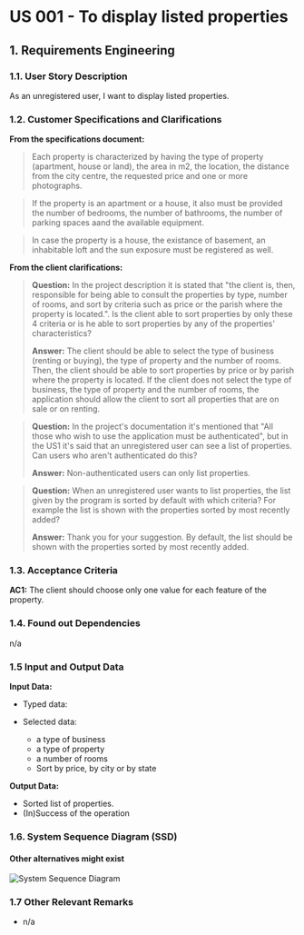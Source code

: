 # US 001 - To display listed properties 

## 1. Requirements Engineering


### 1.1. User Story Description


As an unregistered user, I want to display listed properties.



### 1.2. Customer Specifications and Clarifications 


**From the specifications document:**

>	Each property is characterized by having the type of property (apartment, house or land), the area in m2, the location, the distance from the city centre, the requested price and one or more photographs.

>	If the property is an apartment or a house, it also must be provided the number of bedrooms, the number of bathrooms, the number of parking spaces aand the available equipment.

>	In case the property is a house, the existance of basement, an inhabitable loft and the sun exposure must be registered as well.

**From the client clarifications:**

> **Question:** In the project description it is stated that "the client is, then, responsible for being able to consult the properties by type, number of rooms, and sort by criteria such as price or the parish where the property is located.". Is the client able to sort properties by only these 4 criteria or is he able to sort properties by any of the properties' characteristics?
>  
> **Answer:** The client should be able to select the type of business (renting or buying), the type of property and the number of rooms. Then, the client should be able to sort properties by price or by parish where the property is located.
If the client does not select the type of business, the type of property and the number of rooms, the application should allow the client to sort all properties that are on sale or on renting.


> **Question:** In the project's documentation it's mentioned that "All those who wish to use the application must be authenticated", but in the US1 it's said that an unregistered user can see a list of properties. Can users who aren't authenticated do this?
>
> **Answer:** Non-authenticated users can only list properties.

> **Question:** When an unregistered user wants to list properties, the list given by the program is sorted by default with which criteria? For example the list is shown with the properties sorted by most recently added?
>
> **Answer:** Thank you for your suggestion. By default, the list should be shown with the properties sorted by most recently added.

### 1.3. Acceptance Criteria

**AC1:** The client should choose only one value for each feature of the property.


### 1.4. Found out Dependencies


n/a


### 1.5 Input and Output Data


**Input Data:**

* Typed data:
	
	
* Selected data:
	* a type of business
	* a type of property
	* a number of rooms
    * Sort by price, by city or by state

**Output Data:**

* Sorted list of properties.
* (In)Success of the operation

### 1.6. System Sequence Diagram (SSD)

#### Other alternatives might exist

![System Sequence Diagram](svg/us001-system-sequence-diagram-System_Sequence_Diagram__SSD_.svg)

### 1.7 Other Relevant Remarks

* n/a